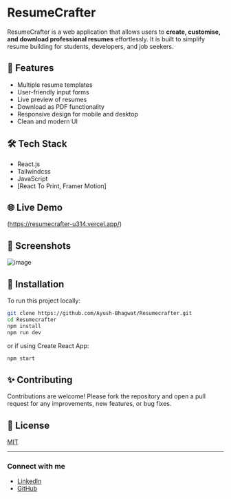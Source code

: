 # ResumeCrafter

ResumeCrafter is a web application that allows users to **create, customise, and download professional resumes** effortlessly. It is built to simplify resume building for students, developers, and job seekers.

## 🚀 Features

- Multiple resume templates
- User-friendly input forms
- Live preview of resumes
- Download as PDF functionality
- Responsive design for mobile and desktop
- Clean and modern UI

## 🛠️ Tech Stack

- React.js
- Tailwindcss
- JavaScript
- [React To Print, Framer Motion]

## 🌐 Live Demo

(https://resumecrafter-u314.vercel.app/)

## 📸 Screenshots

![image](https://github.com/user-attachments/assets/f119a59b-4446-42d7-8229-3855db52a1ef)


## 🔧 Installation

To run this project locally:

```bash
git clone https://github.com/Ayush-Bhagwat/Resumecrafter.git
cd Resumecrafter
npm install
npm run dev
````

or if using Create React App:

```bash
npm start
```

## ✨ Contributing

Contributions are welcome! Please fork the repository and open a pull request for any improvements, new features, or bug fixes.

## 📄 License

[MIT](LICENSE)

---

### Connect with me

* [LinkedIn](your-linkedin-link)
* [GitHub](https://github.com/Ayush-Bhagwat)

